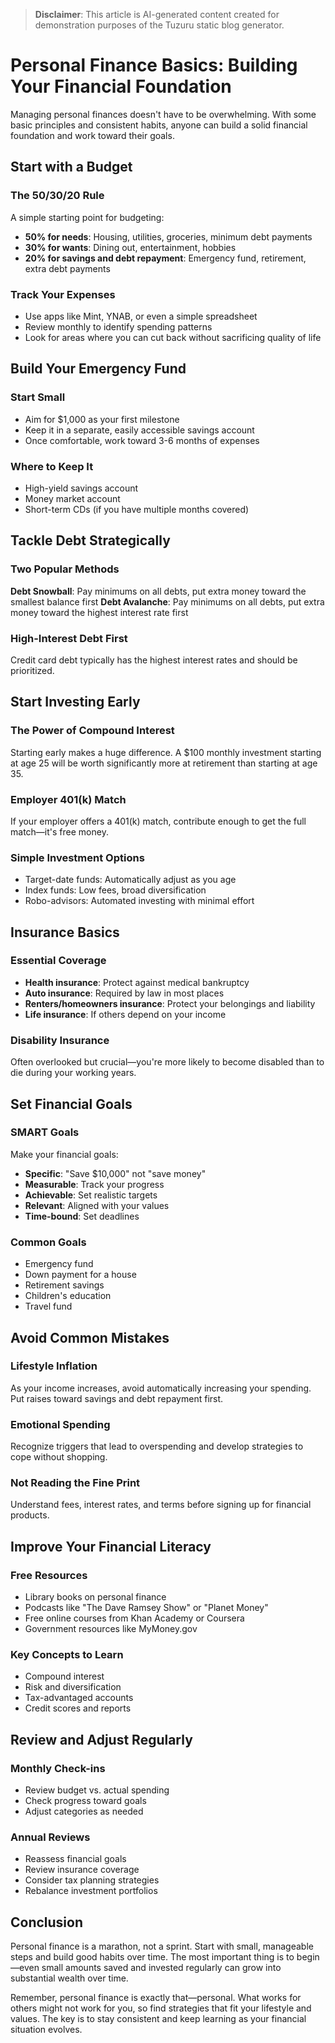 > **Disclaimer**: This article is AI-generated content created for demonstration purposes of the Tuzuru static blog generator.

# Personal Finance Basics: Building Your Financial Foundation

Managing personal finances doesn't have to be overwhelming. With some basic principles and consistent habits, anyone can build a solid financial foundation and work toward their goals.

## Start with a Budget

### The 50/30/20 Rule
A simple starting point for budgeting:
- **50% for needs**: Housing, utilities, groceries, minimum debt payments
- **30% for wants**: Dining out, entertainment, hobbies
- **20% for savings and debt repayment**: Emergency fund, retirement, extra debt payments

### Track Your Expenses
- Use apps like Mint, YNAB, or even a simple spreadsheet
- Review monthly to identify spending patterns
- Look for areas where you can cut back without sacrificing quality of life

## Build Your Emergency Fund

### Start Small
- Aim for $1,000 as your first milestone
- Keep it in a separate, easily accessible savings account
- Once comfortable, work toward 3-6 months of expenses

### Where to Keep It
- High-yield savings account
- Money market account
- Short-term CDs (if you have multiple months covered)

## Tackle Debt Strategically

### Two Popular Methods
**Debt Snowball**: Pay minimums on all debts, put extra money toward the smallest balance first
**Debt Avalanche**: Pay minimums on all debts, put extra money toward the highest interest rate first

### High-Interest Debt First
Credit card debt typically has the highest interest rates and should be prioritized.

## Start Investing Early

### The Power of Compound Interest
Starting early makes a huge difference. A $100 monthly investment starting at age 25 will be worth significantly more at retirement than starting at age 35.

### Employer 401(k) Match
If your employer offers a 401(k) match, contribute enough to get the full match—it's free money.

### Simple Investment Options
- Target-date funds: Automatically adjust as you age
- Index funds: Low fees, broad diversification
- Robo-advisors: Automated investing with minimal effort

## Insurance Basics

### Essential Coverage
- **Health insurance**: Protect against medical bankruptcy
- **Auto insurance**: Required by law in most places
- **Renters/homeowners insurance**: Protect your belongings and liability
- **Life insurance**: If others depend on your income

### Disability Insurance
Often overlooked but crucial—you're more likely to become disabled than to die during your working years.

## Set Financial Goals

### SMART Goals
Make your financial goals:
- **Specific**: "Save $10,000" not "save money"
- **Measurable**: Track your progress
- **Achievable**: Set realistic targets
- **Relevant**: Aligned with your values
- **Time-bound**: Set deadlines

### Common Goals
- Emergency fund
- Down payment for a house
- Retirement savings
- Children's education
- Travel fund

## Avoid Common Mistakes

### Lifestyle Inflation
As your income increases, avoid automatically increasing your spending. Put raises toward savings and debt repayment first.

### Emotional Spending
Recognize triggers that lead to overspending and develop strategies to cope without shopping.

### Not Reading the Fine Print
Understand fees, interest rates, and terms before signing up for financial products.

## Improve Your Financial Literacy

### Free Resources
- Library books on personal finance
- Podcasts like "The Dave Ramsey Show" or "Planet Money"
- Free online courses from Khan Academy or Coursera
- Government resources like MyMoney.gov

### Key Concepts to Learn
- Compound interest
- Risk and diversification
- Tax-advantaged accounts
- Credit scores and reports

## Review and Adjust Regularly

### Monthly Check-ins
- Review budget vs. actual spending
- Check progress toward goals
- Adjust categories as needed

### Annual Reviews
- Reassess financial goals
- Review insurance coverage
- Consider tax planning strategies
- Rebalance investment portfolios

## Conclusion

Personal finance is a marathon, not a sprint. Start with small, manageable steps and build good habits over time. The most important thing is to begin—even small amounts saved and invested regularly can grow into substantial wealth over time.

Remember, personal finance is exactly that—personal. What works for others might not work for you, so find strategies that fit your lifestyle and values. The key is to stay consistent and keep learning as your financial situation evolves.